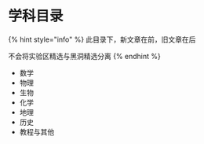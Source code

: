 # 学科目录

{% hint style="info" %}
此目录下，新文章在前，旧文章在后

不会将实验区精选与黑洞精选分离
{% endhint %}

* 数学
* 物理
* 生物
* 化学
* 地理
* 历史
* 教程与其他
